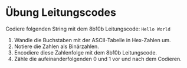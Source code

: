 # Übung Leitungscodes
Codiere folgenden String mit dem 8b10b Leitungscode:
`Hello World`

1. Wandle die Buchstaben mit der ASCII-Tabelle in Hex-Zahlen um.
2. Notiere die Zahlen als Binärzahlen.
3. Encodiere diese Zahlenfolge mit dem 8b10b Leitungscode.
4. Zähle die aufeinanderfolgenden 0 und 1 vor und nach dem Codieren.